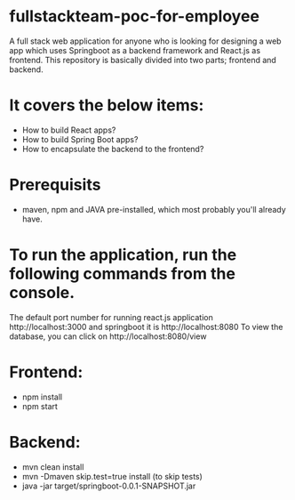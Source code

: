 # fullstackteam-poc-for-employee
A full stack web application for anyone who is looking for designing a web app which uses Springboot as a backend framework and React.js as frontend.
This repository is basically divided into two parts; frontend and backend.

# It covers the below items:
* How to build React apps?
* How to build Spring Boot apps?
* How to encapsulate the backend to the frontend?

# Prerequisits 
* maven, npm and JAVA pre-installed, which most probably you'll already have. 

# To run the application, run the following commands from the console.

The default port number for running react.js application http://localhost:3000 and 
springboot it is http://localhost:8080
To view the database, you can click on http://localhost:8080/view

# Frontend:
* npm install
* npm start

# Backend: 
* mvn clean install
* mvn -Dmaven skip.test=true install (to skip tests)
* java -jar target/springboot-0.0.1-SNAPSHOT.jar
